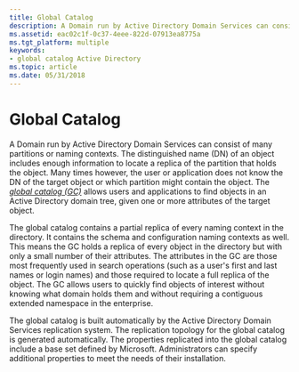 ```yaml
---
title: Global Catalog
description: A Domain run by Active Directory Domain Services can consist of many partitions or naming contexts.
ms.assetid: eac02c1f-0c37-4eee-822d-07913ea8775a
ms.tgt_platform: multiple
keywords:
- global catalog Active Directory
ms.topic: article
ms.date: 05/31/2018
---
```


# Global Catalog

A Domain run by Active Directory Domain Services can consist of many partitions or naming contexts. The distinguished name (DN) of an object includes enough information to locate a replica of the partition that holds the object. Many times however, the user or application does not know the DN of the target object or which partition might contain the object. The [*global catalog (GC)*](https://docs.microsoft.com/previous-versions/windows/desktop/legacy/ms681905(v=vs.85)) allows users and applications to find objects in an Active Directory domain tree, given one or more attributes of the target object.

The global catalog contains a partial replica of every naming context in the directory. It contains the schema and configuration naming contexts as well. This means the GC holds a replica of every object in the directory but with only a small number of their attributes. The attributes in the GC are those most frequently used in search operations (such as a user's first and last names or login names) and those required to locate a full replica of the object. The GC allows users to quickly find objects of interest without knowing what domain holds them and without requiring a contiguous extended namespace in the enterprise.

The global catalog is built automatically by the Active Directory Domain Services replication system. The replication topology for the global catalog is generated automatically. The properties replicated into the global catalog include a base set defined by Microsoft. Administrators can specify additional properties to meet the needs of their installation.

 

 




